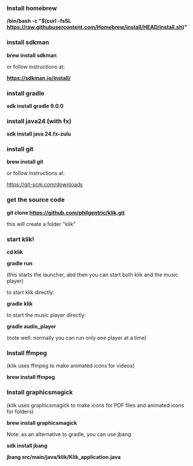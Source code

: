 
### Install homebrew

**/bin/bash -c "$(curl -fsSL https://raw.githubusercontent.com/Homebrew/install/HEAD/install.sh)"**

### install sdkman

**brew install sdkman**

or follow instructions at:

**https://sdkman.io/install/**

### install gradle

**sdk install gradle 9.0.0**

### install java24 (with fx)

**sdk install java 24.fx-zulu**

### install git

**brew install git**

or follow instructions at:

https://git-scm.com/downloads

### get the source code

**git clone https://github.com/philgentric/klik.git**

this will create a folder "klik"

### start klik!

**cd klik**

**gradle run**

(this starts the launcher, abd then you can start both klik and the music player)

to start klik directly:

**gradle klik**

to start the music player directly:

**gradle audio_player**

(note well: normally you can run only one player at a time)


### Install ffmpeg

(klik uses ffmpeg to make animated icons for videos)

**brew install ffmpeg**

### Install graphicsmagick

(klik uses graphicsmagick to make icons for PDF files and animated icons for folders)

**brew install graphicsmagick**





Note: as an alternative to gradle, you can use jbang:

**sdk install jbang**

**jbang src/main/java/klik/Klik_application.java**
